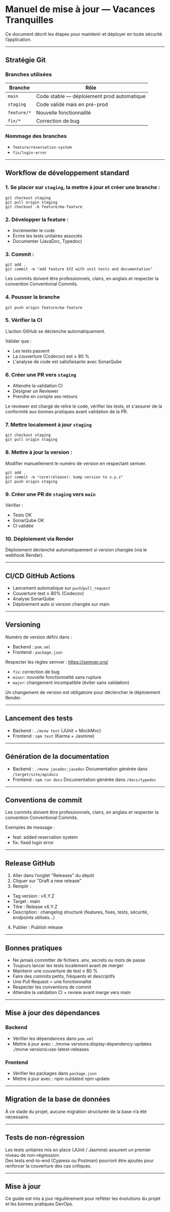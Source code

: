 # Manuel de mise à jour — Vacances Tranquilles 

Ce document décrit les étapes pour maintenir et déployer en toute sécurité l’application. 

--- 

## Stratégie Git  

### Branches utilisées  

| Branche        | Rôle                                        |   
|----------------|---------------------------------------------|  
| `main`         | Code stable — déploiement prod automatique  |  
| `staging`      | Code validé mais en pré-prod                |  
| `feature/*`    | Nouvelle fonctionnalité                     |  
| `fix/*`        | Correction de bug                           |  


### Nommage des branches  
- `feature/reservation-system`  
- `fix/login-error`  

---  

## Workflow de développement standard 

### 1. Se placer sur `staging`, la mettre à jour et créer une branche : 

``` 
git checkout staging 
git pull origin staging 
git checkout -b feature/ma-feature 
``` 

### 2. Développer la feature : 

- Incrémenter le code 
- Écrire les tests unitaires associés 
- Documenter (JavaDoc, Typedoc) 

### 3. Commit : 

``` 
git add . 
git commit -m "add feature XYZ with unit tests and documentation" 
``` 

Les commits doivent être professionnels, clairs, en anglais et respecter la convention Conventional Commits.  

### 4. Pousser la branche 

``` 
git push origin feature/ma-feature 
``` 

### 5. Vérifier la CI 

L’action GitHub se déclenche automatiquement. 

Valider que :  
- Les tests passent  
- La couverture (Codecov) est ≥ 80 %  
- L'analyse de code est satisfaisante avec SonarQube  

### 6. Créer une PR vers `staging` 

- Attendre la validation CI 
- Désigner un Reviewer 
- Prendre en compte ses retours 

Le reviewer est chargé de relire le code, vérifier les tests, et s'assurer de la conformité aux bonnes pratiques avant validation de la PR. 

### 7. Mettre localement à jour `staging` 

``` 
git checkout staging  
git pull origin staging 
``` 

### 8. Mettre à jour la version : 

Modifier manuellement le numéro de version en respectant semver. 

``` 
git add . 
git commit -m "core(release): bump version to x.y.z" 
git push origin staging 
``` 

### 9. Créer une PR de `staging` vers `main` 

Vérifier :  
- Tests OK  
- SonarQube OK  
- CI validée  

### 10. Déploiement via Render 

Déploiement déclenché automatiquement si version changée (via le webhook Render). 

--- 

## CI/CD GitHub Actions 

- Lancement automatique sur `push`/`pull_request` 
- Couverture test ≥ 80% (Codecov) 
- Analyse SonarQube 
- Déploiement auto si version changée sur main 

--- 

## Versioning 

Numéro de version défini dans : 
- Backend : `pom.xml` 
- Frontend : `package.json` 

Respecter les règles semver : https://semver.org/ 

- `fix`: correction de bug 
- `minor`: nouvelle fonctionnalité sans rupture 
- `major`: changement incompatible (éviter sans validation) 

Un changement de version est obligatoire pour déclencher le déploiement Render. 

--- 

## Lancement des tests 

- Backend : `./mvnw test` (JUnit + MockMvc) 
- Frontend : `npm test` (Karma + Jasmine) 

--- 

## Génération de la documentation 

- Backend : `./mvnw javadoc:javadoc` 
Documentation générée dans `/target/site/apidocs` 
- Frontend : `npm run docs` 
Documentation générée dans `/docs/typedoc` 

--- 

## Conventions de commit 

Les commits doivent être professionnels, clairs, en anglais et respecter la convention Conventional Commits.  

Exemples de message : 
- feat: added reservation system 
- fix: fixed login error 

--- 

## Release GitHub 

1. Aller dans l’onglet "Releases" du dépôt 
2. Cliquer sur "Draft a new release" 
3. Remplir :  
- Tag version : vX.Y.Z  
- Target : main  
- Titre : Release vX.Y.Z  
- Description : changelog structuré (features, fixes, tests, sécurité, endpoints utilisés…)  

4. Publier : Publish release 

--- 

## Bonnes pratiques 

- Ne jamais committer de fichiers .env, secrets ou mots de passe  
- Toujours lancer les tests localement avant de merger  
- Maintenir une couverture de test ≥ 80 %  
- Faire des commits petits, fréquents et descriptifs  
- Une Pull Request = une fonctionnalité  
- Respecter les conventions de commit  
- Attendre la validation CI + review avant merge vers main  

--- 

## Mise à jour des dépendances 

### Backend 
- Vérifier les dépendances dans `pom.xml` 
- Mettre à jour avec : 
./mvnw versions:display-dependency-updates 
./mvnw versions:use-latest-releases 

### Frontend 

- Vérifier les packages dans `package.json` 
- Mettre à jour avec : 
npm outdated 
npm update 

--- 

## Migration de la base de données 

À ce stade du projet, aucune migration structurée de la base n’a été nécessaire.  

--- 

## Tests de non-régression 

Les tests unitaires mis en place (JUnit / Jasmine) assurent un premier niveau de non-régression.   
Des tests end-to-end (Cypress ou Postman) pourront être ajoutés pour renforcer la couverture des cas critiques. 

--- 

## Mise à jour 

Ce guide est mis à jour régulièrement pour refléter les évolutions du projet et les bonnes pratiques DevOps. 
